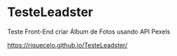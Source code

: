 # TesteLeadster
Teste Front-End criar Álbum de Fotos usando API Pexels

https://riquecelo.github.io/TesteLeadster/
